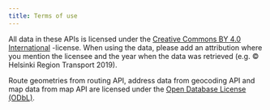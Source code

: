 ```yaml
---
title: Terms of use
---
```


All data in these APIs is licensed under the [Creative Commons BY 4.0 International](https://creativecommons.org/licenses/by/4.0/) -license. When using the data, please add an attribution where you mention the licensee and the year when the data was retrieved (e.g. © Helsinki Region Transport 2019).

Route geometries from routing API, address data from geocoding API and map data from map API are licensed under the [Open Database License (ODbL)](https://opendatacommons.org/licenses/odbl/index.html).
